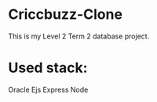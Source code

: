 # Criccbuzz-Clone

This is my Level 2 Term 2 database project. 

# Used stack:
Oracle
Ejs
Express
Node
